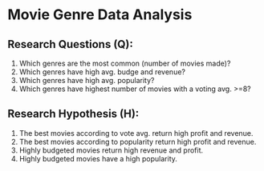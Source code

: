 # Movie Genre Data Analysis
## Research Questions (Q):
1. Which genres are the most common (number of movies made)?
2. Which genres have high avg. budge and revenue?
3. Which genres have high avg. popularity?
4. Which genres have highest number of movies with a voting avg. >=8?

## Research Hypothesis (H):
1. The best movies according to vote avg. return high profit and revenue.
2. The best movies according to popularity return high profit and revenue.
3. Highly budgeted movies return high revenue and profit.
4. Highly budgeted movies have a high popularity.
